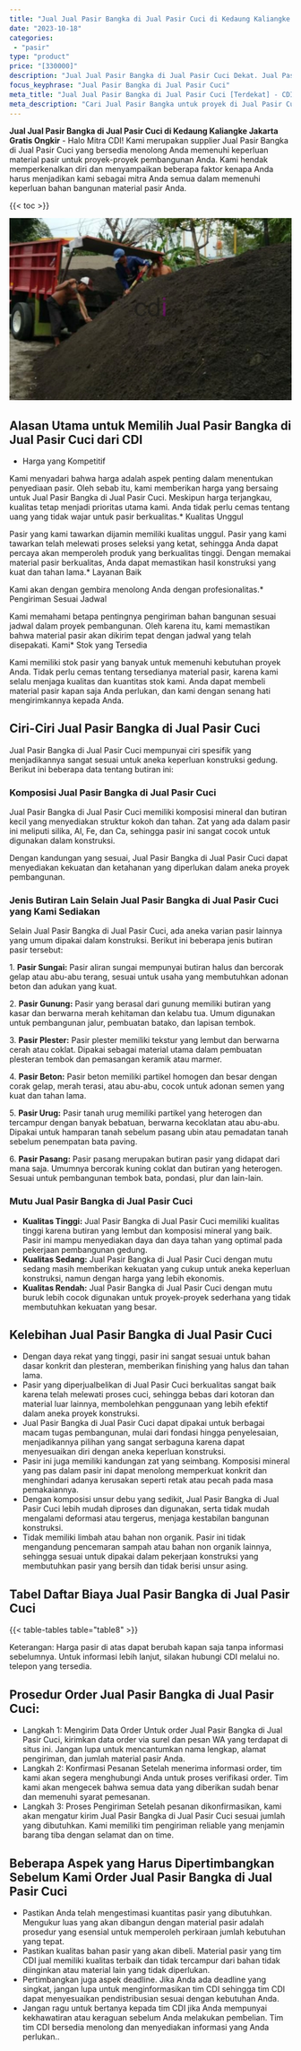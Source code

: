 ```yaml
---
title: "Jual Jual Pasir Bangka di Jual Pasir Cuci di Kedaung Kaliangke Jakarta Gratis Ongkir"
date: "2023-10-18"
categories:
 - "pasir"
type: "product"
price: "[330000]"
description: "Jual Jual Pasir Bangka di Jual Pasir Cuci Dekat. Jual Pasir Bangka ini sering digunakan dalam proyek konstruksi sebagai material adukan yang berkualitas dan bersih. Silakan hubungi kami untuk informasi lebih lanjut."
focus_keyphrase: "Jual Pasir Bangka di Jual Pasir Cuci"
meta_title: "Jual Jual Pasir Bangka di Jual Pasir Cuci [Terdekat] - CDI"
meta_description: "Cari Jual Pasir Bangka untuk proyek di Jual Pasir Cuci? Kami memiliki Jual Pasir Bangka berkualitas untuk material adukan. Dapatkan penawaran terbaik sekarang."
---
```


**Jual Jual Pasir Bangka di Jual Pasir Cuci di Kedaung Kaliangke Jakarta Gratis Ongkir** - Halo Mitra CDI! Kami merupakan supplier Jual Pasir Bangka di Jual Pasir Cuci yang bersedia menolong Anda memenuhi keperluan material pasir untuk proyek-proyek pembangunan Anda. Kami hendak memperkenalkan diri dan menyampaikan beberapa faktor kenapa Anda harus menjadikan kami sebagai mitra Anda semua dalam memenuhi keperluan bahan bangunan material pasir Anda.

{{< toc >}}

![Jual Jual Pasir Bangka di Jual Pasir Cuci di Kedaung Kaliangke Jakarta Gratis Ongkir](/images/pasir/pasir-bangunan-17.jpg)

## Alasan Utama untuk Memilih Jual Pasir Bangka di Jual Pasir Cuci dari CDI

*   Harga yang Kompetitif

Kami menyadari bahwa harga adalah aspek penting dalam menentukan penyediaan pasir. Oleh sebab itu, kami memberikan harga yang bersaing untuk Jual Pasir Bangka di Jual Pasir Cuci. Meskipun harga terjangkau, kualitas tetap menjadi prioritas utama kami. Anda tidak perlu cemas tentang uang yang tidak wajar untuk pasir berkualitas.*   Kualitas Unggul

Pasir yang kami tawarkan dijamin memiliki kualitas unggul. Pasir yang kami tawarkan telah melewati proses seleksi yang ketat, sehingga Anda dapat percaya akan memperoleh produk yang berkualitas tinggi. Dengan memakai material pasir berkualitas, Anda dapat memastikan hasil konstruksi yang kuat dan tahan lama.*   Layanan Baik

Kami akan dengan gembira menolong Anda dengan profesionalitas.*   Pengiriman Sesuai Jadwal

Kami memahami betapa pentingnya pengiriman bahan bangunan sesuai jadwal dalam proyek pembangunan. Oleh karena itu, kami memastikan bahwa material pasir akan dikirim tepat dengan jadwal yang telah disepakati. Kami*   Stok yang Tersedia

Kami memiliki stok pasir yang banyak untuk memenuhi kebutuhan proyek Anda. Tidak perlu cemas tentang tersedianya material pasir, karena kami selalu menjaga kualitas dan kuantitas stok kami. Anda dapat membeli material pasir kapan saja Anda perlukan, dan kami dengan senang hati mengirimkannya kepada Anda. 

## Ciri-Ciri Jual Pasir Bangka di Jual Pasir Cuci

Jual Pasir Bangka di Jual Pasir Cuci mempunyai ciri spesifik yang menjadikannya sangat sesuai untuk aneka keperluan konstruksi gedung. Berikut ini beberapa data tentang butiran ini:

### Komposisi Jual Pasir Bangka di Jual Pasir Cuci

Jual Pasir Bangka di Jual Pasir Cuci memiliki komposisi mineral dan butiran kecil yang menyediakan struktur kokoh dan tahan. Zat yang ada dalam pasir ini meliputi silika, Al, Fe, dan Ca, sehingga pasir ini sangat cocok untuk digunakan dalam konstruksi.

Dengan kandungan yang sesuai, Jual Pasir Bangka di Jual Pasir Cuci dapat menyediakan kekuatan dan ketahanan yang diperlukan dalam aneka proyek pembangunan.

### Jenis Butiran Lain Selain Jual Pasir Bangka di Jual Pasir Cuci yang Kami Sediakan

Selain Jual Pasir Bangka di Jual Pasir Cuci, ada aneka varian pasir lainnya yang umum dipakai dalam konstruksi. Berikut ini beberapa jenis butiran pasir tersebut:

1\.  **Pasir Sungai:** Pasir aliran sungai mempunyai butiran halus dan bercorak gelap atau abu-abu terang, sesuai untuk usaha yang membutuhkan adonan beton dan adukan yang kuat.

2\.  **Pasir Gunung:** Pasir yang berasal dari gunung memiliki butiran yang kasar dan berwarna merah kehitaman dan kelabu tua. Umum digunakan untuk pembangunan jalur, pembuatan batako, dan lapisan tembok.

3\.  **Pasir Plester:** Pasir plester memiliki tekstur yang lembut dan berwarna cerah atau coklat. Dipakai sebagai material utama dalam pembuatan plesteran tembok dan pemasangan keramik atau marmer.

4\.  **Pasir Beton:** Pasir beton memiliki partikel homogen dan besar dengan corak gelap, merah terasi, atau abu-abu, cocok untuk adonan semen yang kuat dan tahan lama.

5\.  **Pasir Urug:** Pasir tanah urug memiliki partikel yang heterogen dan tercampur dengan banyak bebatuan, berwarna kecoklatan atau abu-abu. Dipakai untuk hamparan tanah sebelum pasang ubin atau pemadatan tanah sebelum penempatan bata paving.

6\.  **Pasir Pasang:** Pasir pasang merupakan butiran pasir yang didapat dari mana saja. Umumnya bercorak kuning coklat dan butiran yang heterogen. Sesuai untuk pembangunan tembok bata, pondasi, plur dan lain-lain.

### Mutu Jual Pasir Bangka di Jual Pasir Cuci

*   **Kualitas Tinggi:** Jual Pasir Bangka di Jual Pasir Cuci memiliki kualitas tinggi karena butiran yang lembut dan komposisi mineral yang baik. Pasir ini mampu menyediakan daya dan daya tahan yang optimal pada pekerjaan pembangunan gedung.
*   **Kualitas Sedang:** Jual Pasir Bangka di Jual Pasir Cuci dengan mutu sedang masih memberikan kekuatan yang cukup untuk aneka keperluan konstruksi, namun dengan harga yang lebih ekonomis.
*   **Kualitas Rendah:** Jual Pasir Bangka di Jual Pasir Cuci dengan mutu buruk lebih cocok digunakan untuk proyek-proyek sederhana yang tidak membutuhkan kekuatan yang besar.

## Kelebihan Jual Pasir Bangka di Jual Pasir Cuci

*   Dengan daya rekat yang tinggi, pasir ini sangat sesuai untuk bahan dasar konkrit dan plesteran, memberikan finishing yang halus dan tahan lama.
*   Pasir yang diperjualbelikan di Jual Pasir Cuci berkualitas sangat baik karena telah melewati proses cuci, sehingga bebas dari kotoran dan material luar lainnya, membolehkan penggunaan yang lebih efektif dalam aneka proyek konstruksi.
*   Jual Pasir Bangka di Jual Pasir Cuci dapat dipakai untuk berbagai macam tugas pembangunan, mulai dari fondasi hingga penyelesaian, menjadikannya pilihan yang sangat serbaguna karena dapat menyesuaikan diri dengan aneka keperluan konstruksi.
*   Pasir ini juga memiliki kandungan zat yang seimbang. Komposisi mineral yang pas dalam pasir ini dapat menolong memperkuat konkrit dan menghindari adanya kerusakan seperti retak atau pecah pada masa pemakaiannya.
*   Dengan komposisi unsur debu yang sedikit, Jual Pasir Bangka di Jual Pasir Cuci lebih mudah diproses dan digunakan, serta tidak mudah mengalami deformasi atau tergerus, menjaga kestabilan bangunan konstruksi.
*   Tidak memiliki limbah atau bahan non organik. Pasir ini tidak mengandung pencemaran sampah atau bahan non organik lainnya, sehingga sesuai untuk dipakai dalam pekerjaan konstruksi yang membutuhkan pasir yang bersih dan tidak berisi unsur asing.

## Tabel Daftar Biaya Jual Pasir Bangka di Jual Pasir Cuci

{{< table-tables table="table8" >}}

Keterangan: Harga pasir di atas dapat berubah kapan saja tanpa informasi sebelumnya. Untuk informasi lebih lanjut, silakan hubungi CDI melalui no. telepon yang tersedia.

## Prosedur Order Jual Pasir Bangka di Jual Pasir Cuci:

*   Langkah 1: Mengirim Data Order
Untuk order Jual Pasir Bangka di Jual Pasir Cuci, kirimkan data order via surel dan pesan WA yang terdapat di situs ini. Jangan lupa untuk mencantumkan nama lengkap, alamat pengiriman, dan jumlah material pasir Anda.
*   Langkah 2: Konfirmasi Pesanan
Setelah menerima informasi order, tim kami akan segera menghubungi Anda untuk proses verifikasi order. Tim kami akan mengecek bahwa semua data yang diberikan sudah benar dan memenuhi syarat pemesanan.
*   Langkah 3: Proses Pengiriman
Setelah pesanan dikonfirmasikan, kami akan mengatur kirim Jual Pasir Bangka di Jual Pasir Cuci sesuai jumlah yang dibutuhkan. Kami memiliki tim pengiriman reliable yang menjamin barang tiba dengan selamat dan on time.

## Beberapa Aspek yang Harus Dipertimbangkan Sebelum Kami Order Jual Pasir Bangka di Jual Pasir Cuci

*   Pastikan Anda telah mengestimasi kuantitas pasir yang dibutuhkan. Mengukur luas yang akan dibangun dengan material pasir adalah prosedur yang esensial untuk memperoleh perkiraan jumlah kebutuhan yang tepat.
*   Pastikan kualitas bahan pasir yang akan dibeli. Material pasir yang tim CDI jual memiliki kualitas terbaik dan tidak tercampur dari bahan tidak diinginkan atau material lain yang tidak diperlukan.
*   Pertimbangkan juga aspek deadline. Jika Anda ada deadline yang singkat, jangan lupa untuk menginformasikan tim CDI sehingga tim CDI dapat menyesuaikan pendistribusian sesuai dengan kebutuhan Anda.
*   Jangan ragu untuk bertanya kepada tim CDI jika Anda mempunyai kekhawatiran atau keraguan sebelum Anda melakukan pembelian. Tim tim CDI bersedia menolong dan menyediakan informasi yang Anda perlukan..